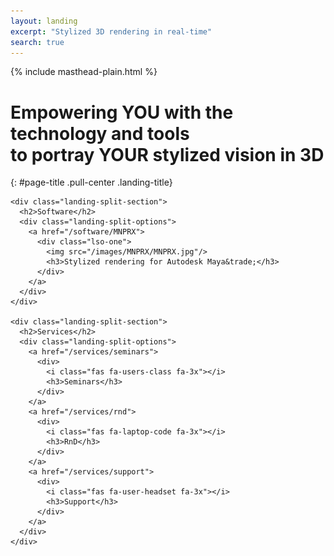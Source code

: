 ```yaml
---
layout: landing
excerpt: "Stylized 3D rendering in real-time"
search: true
---
```


<div class="landing-logo">
  {% include masthead-plain.html %}
</div>

# Empowering YOU with the technology and tools <br>to portray YOUR stylized vision in 3D
{: #page-title .pull-center .landing-title}

<div class="full-width landing-banner">
  <div class="landing-split">

    <div class="landing-split-section">
      <h2>Software</h2>
      <div class="landing-split-options">
        <a href="/software/MNPRX">
          <div class="lso-one">
            <img src="/images/MNPRX/MNPRX.jpg"/>
            <h3>Stylized rendering for Autodesk Maya&trade;</h3>
          </div>
        </a>
      </div>
    </div>

    <div class="landing-split-section">
      <h2>Services</h2>
      <div class="landing-split-options">
        <a href="/services/seminars">
          <div>
            <i class="fas fa-users-class fa-3x"></i>
            <h3>Seminars</h3>
          </div>
        </a>
        <a href="/services/rnd">
          <div>
            <i class="fas fa-laptop-code fa-3x"></i>
            <h3>RnD</h3>
          </div>
        </a>
        <a href="/services/support">
          <div>
            <i class="fas fa-user-headset fa-3x"></i>
            <h3>Support</h3>
          </div>
        </a>
      </div>
    </div>

  </div>
</div>


<!--
<div class="aio-slick">
  <div>
    <img src="/images/carousel/summer_wc.jpg" />
    <p>Watercolor stylization</p>
    <span>Sunny Afternoon. 3D Model © Stevie Brown</span>
  </div>
  <div>
    <img src="/images/carousel/summer_op.jpg" />
    <p>Oil paint stylization</p>
    <span>Sunny Afternoon. 3D Model © Stevie Brown</span>
  </div>
  <div>
    <img src="/images/carousel/summer_cc.jpg" />
    <p>Charcoal stylization</p>
    <span>Sunny Afternoon. 3D Model © Stevie Brown</span>
  </div>
  <div>
    <img src="/images/carousel/summer_vp.jpg" />
    <p>Normal viewport render</p>
    <span>Sunny Afternoon. 3D Model © Stevie Brown</span>
  </div>
</div>
 -->


<!-- landing page stylesheet -->
<link rel="stylesheet" href="{{ '/assets/css/landing.css' | relative_url }}">
